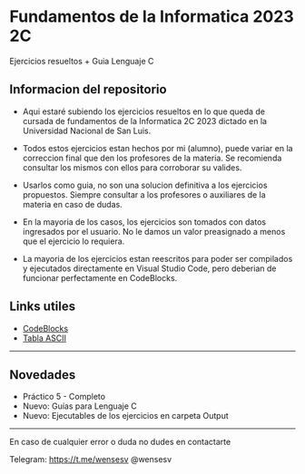 
# Fundamentos de la Informatica 2023 2C

Ejercicios resueltos + Guia Lenguaje C



## Informacion del repositorio

- Aqui estaré subiendo los ejercicios resueltos en lo que queda de cursada de fundamentos de la Informatica 2C 2023 dictado en la Universidad Nacional de San Luis.

- Todos estos ejercicios estan hechos por mi (alumno), puede variar en la correccion final que den los profesores de la materia. Se recomienda consultar los mismos con ellos para corroborar su valides.

- Usarlos como guia, no son una solucion definitiva a los ejercicios propuestos. Siempre consultar a los profesores o auxiliares de la materia en caso de dudas.

- En la mayoria de los casos, los ejercicios son tomados con datos ingresados por el usuario. No le damos un valor preasignado a menos que el ejercicio lo requiera.

- La mayoria de los ejercicios estan reescritos para poder ser compilados y ejecutados directamente en Visual Studio Code, pero deberian de funcionar perfectamente en CodeBlocks.


## Links utiles 

 - [CodeBlocks]( https://www.fosshub.com/Code-Blocks.html?dwl=codeblocks-20.03mingw-setup.exe)
 - [Tabla ASCII](https://elcodigoascii.com.ar/)


------------------------

## Novedades
- Práctico 5 - Completo
- Nuevo: Guías para Lenguaje C 
- Nuevo: Ejecutables de los ejercicios en carpeta Output

------------------------

En caso de cualquier error o duda no dudes en contactarte

Telegram: https://t.me/wensesv
@wensesv

